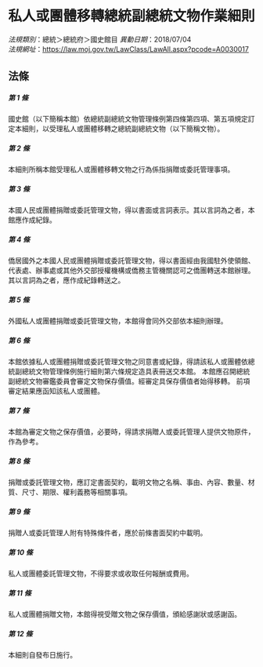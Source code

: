 # 私人或團體移轉總統副總統文物作業細則

*法規類別*：總統＞總統府＞國史館目
*異動日期*：2018/07/04  
*法規網址*：https://law.moj.gov.tw/LawClass/LawAll.aspx?pcode=A0030017



## 法條
##### 第 1 條
國史館（以下簡稱本館）依總統副總統文物管理條例第四條第四項、第五項規定訂定本細則，以受理私人或團體移轉之總統副總統文物（以下簡稱文物）。

##### 第 2 條
本細則所稱本館受理私人或團體移轉文物之行為係指捐贈或委託管理事項。

##### 第 3 條
本國人民或團體捐贈或委託管理文物，得以書面或言詞表示。其以言詞為之者，本館應作成紀錄。

##### 第 4 條
僑居國外之本國人民或團體捐贈或委託管理文物，得以書面經由我國駐外使領館、代表處、辦事處或其他外交部授權機構或僑務主管機關認可之僑團轉送本館辦理。其以言詞為之者，應作成紀錄轉送之。

##### 第 5 條
外國私人或團體捐贈或委託管理文物，本館得會同外交部依本細則辦理。

##### 第 6 條
本館依據私人或團體捐贈或委託管理文物之同意書或紀錄，得請該私人或團體依總統副總統文物管理條例施行細則第六條規定造具表冊送交本館。
本館應召開總統副總統文物審鑑委員會審定文物保存價值。經審定具保存價值者始得移轉。
前項審定結果應函知該私人或團體。

##### 第 7 條
本館為審定文物之保存價值，必要時，得請求捐贈人或委託管理人提供文物原件，作為參考。

##### 第 8 條
捐贈或委託管理文物，應訂定書面契約，載明文物之名稱、事由、內容、數量、材質、尺寸、期限、權利義務等相關事項。

##### 第 9 條
捐贈人或委託管理人附有特殊條件者，應於前條書面契約中載明。

##### 第 10 條
私人或團體委託管理文物，不得要求或收取任何報酬或費用。

##### 第 11 條
私人或團體捐贈文物，本館得視受贈文物之保存價值，頒給感謝狀或感謝函。

##### 第 12 條
本細則自發布日施行。


